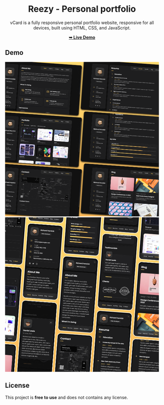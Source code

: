 <div align="center">

# Reezy - Personal portfolio

vCard is a fully responsive personal portfolio website, responsive for all devices, built using HTML, CSS, and JavaScript.

 <a href="https://portfolio-front-end-khaki.vercel.app
/"><strong>➥ Live Demo</strong></a> 
 
 </div>
 
## Demo

![vCard Desktop Demo](./website-demo-image/desktop.png "Desktop Demo")
![vCard Mobile Demo](./website-demo-image/mobile.png "Mobile Demo")


## License

This project is **free to use** and does not contains any license.
